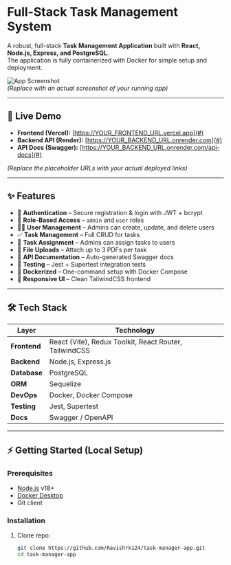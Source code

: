 # Full-Stack Task Management System

A robust, full-stack **Task Management Application** built with **React, Node.js, Express, and PostgreSQL**.  
The application is fully containerized with Docker for simple setup and deployment.

![App Screenshot](./screenshot.png)  
*(Replace with an actual screenshot of your running app)*

---

## 🚀 Live Demo

- **Frontend (Vercel):** [https://YOUR_FRONTEND_URL.vercel.app](#)
- **Backend API (Render):** [https://YOUR_BACKEND_URL.onrender.com](#)
- **API Docs (Swagger):** [https://YOUR_BACKEND_URL.onrender.com/api-docs](#)

*(Replace the placeholder URLs with your actual deployed links)*

---

## ✨ Features

- 🔐 **Authentication** – Secure registration & login with JWT + bcrypt
- 👥 **Role-Based Access** – `admin` and `user` roles
- 👨‍💼 **User Management** – Admins can create, update, and delete users
- ✅ **Task Management** – Full CRUD for tasks
- 📌 **Task Assignment** – Admins can assign tasks to users
- 📂 **File Uploads** – Attach up to 3 PDFs per task
- 📖 **API Documentation** – Auto-generated Swagger docs
- 🧪 **Testing** – Jest + Supertest integration tests
- 🐳 **Dockerized** – One-command setup with Docker Compose
- 🎨 **Responsive UI** – Clean TailwindCSS frontend

---

## 🛠 Tech Stack

| Layer        | Technology |
|--------------|------------|
| **Frontend** | React (Vite), Redux Toolkit, React Router, TailwindCSS |
| **Backend**  | Node.js, Express.js |
| **Database** | PostgreSQL |
| **ORM**      | Sequelize |
| **DevOps**   | Docker, Docker Compose |
| **Testing**  | Jest, Supertest |
| **Docs**     | Swagger / OpenAPI |

---

## ⚡ Getting Started (Local Setup)

### Prerequisites
- [Node.js](https://nodejs.org/en/) v18+
- [Docker Desktop](https://www.docker.com/products/docker-desktop/)
- Git client

### Installation

1. Clone repo:
   ```bash
   git clone https://github.com/Ravishrk124/task-manager-app.git
   cd task-manager-app
